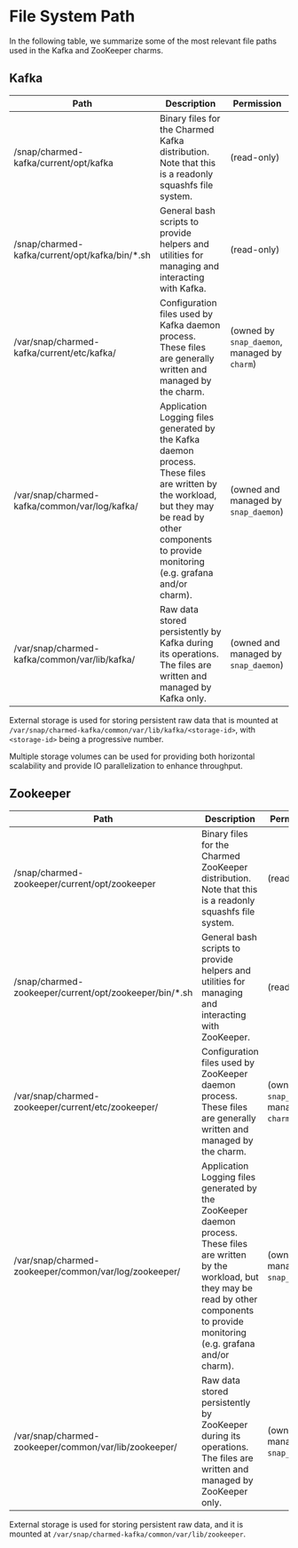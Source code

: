 # File System Path

In the following table, we summarize some of the most relevant file paths used in the Kafka and ZooKeeper charms.

## Kafka 

| Path                                           | Description                                                                                                                                                                                           | Permission                                    |
|------------------------------------------------|-------------------------------------------------------------------------------------------------------------------------------------------------------------------------------------------------------|-----------------------------------------------|
| /snap/charmed-kafka/current/opt/kafka          | Binary files for the Charmed Kafka distribution. Note that this is a readonly squashfs file system.                                                                                                   | (read-only)                                   | 
| /snap/charmed-kafka/current/opt/kafka/bin/*.sh | General bash scripts to provide helpers and utilities for managing and interacting with Kafka.                                                                                                        | (read-only)                                   |
| /var/snap/charmed-kafka/current/etc/kafka/     | Configuration files used by Kafka daemon process. These files are generally written and managed by the charm.                                                                                         | (owned by `snap_daemon`, managed by `charm`)  |
| /var/snap/charmed-kafka/common/var/log/kafka/  | Application Logging files generated by the Kafka daemon process. These files are written by the workload, but they may be read by other components to provide monitoring (e.g. grafana and/or charm). | (owned and managed by `snap_daemon`)          |
| /var/snap/charmed-kafka/common/var/lib/kafka/  | Raw data stored persistently by Kafka during its operations. The files are written and managed by Kafka only.                                                                                         | (owned and managed by `snap_daemon`)          |

External storage is used for storing persistent raw data that is mounted at `/var/snap/charmed-kafka/common/var/lib/kafka/<storage-id>`, with `<storage-id>` being a progressive number.

Multiple storage volumes can be used for providing both horizontal scalability and provide IO parallelization to enhance throughput. 

## Zookeeper 

| Path                                                   | Description                                                                                                                                                                                               | Permission                                    |
|--------------------------------------------------------|-----------------------------------------------------------------------------------------------------------------------------------------------------------------------------------------------------------|-----------------------------------------------|
| /snap/charmed-zookeeper/current/opt/zookeeper          | Binary files for the Charmed ZooKeeper distribution. Note that this is a readonly squashfs file system.                                                                                                   | (read-only)                                   | 
| /snap/charmed-zookeeper/current/opt/zookeeper/bin/*.sh | General bash scripts to provide helpers and utilities for managing and interacting with ZooKeeper.                                                                                                        | (read-only)                                   |
| /var/snap/charmed-zookeeper/current/etc/zookeeper/     | Configuration files used by ZooKeeper daemon process. These files are generally written and managed by the charm.                                                                                         | (owned by `snap_daemon`, managed by `charm`)  |
| /var/snap/charmed-zookeeper/common/var/log/zookeeper/  | Application Logging files generated by the ZooKeeper daemon process. These files are written by the workload, but they may be read by other components to provide monitoring (e.g. grafana and/or charm). | (owned and managed by `snap_daemon`)          |
| /var/snap/charmed-zookeeper/common/var/lib/zookeeper/  | Raw data stored persistently by ZooKeeper during its operations. The files are written and managed by ZooKeeper only.                                                                                     | (owned and managed by `snap_daemon`)          |


External storage is used for storing persistent raw data, and it is  
mounted at `/var/snap/charmed-kafka/common/var/lib/zookeeper`.